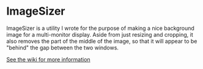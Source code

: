ImageSizer
==========

ImageSizer is a utility I wrote for the purpose of making a nice background image for a multi-monitor display. Aside from just resizing and cropping, it also removes the part of the middle of the image, so that it will appear to be "behind" the gap between the two windows.

[See the wiki for more information](https://github.com/kiprobinson/ImageSizer/wiki)
